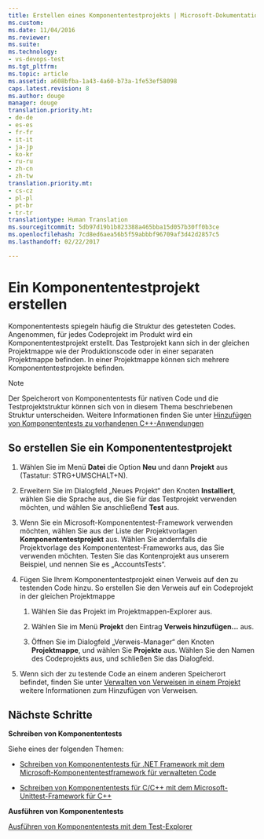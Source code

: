 ```yaml
---
title: Erstellen eines Komponententestprojekts | Microsoft-Dokumentation
ms.custom: 
ms.date: 11/04/2016
ms.reviewer: 
ms.suite: 
ms.technology:
- vs-devops-test
ms.tgt_pltfrm: 
ms.topic: article
ms.assetid: a608bfba-1a43-4a60-b73a-1fe53ef58098
caps.latest.revision: 8
ms.author: douge
manager: douge
translation.priority.ht:
- de-de
- es-es
- fr-fr
- it-it
- ja-jp
- ko-kr
- ru-ru
- zh-cn
- zh-tw
translation.priority.mt:
- cs-cz
- pl-pl
- pt-br
- tr-tr
translationtype: Human Translation
ms.sourcegitcommit: 5db97d19b1b823388a465bba15d057b30ff0b3ce
ms.openlocfilehash: 7cd8ed6aea56b5f59abbbf96709af3d42d2857c5
ms.lasthandoff: 02/22/2017

---
```

# <a name="create-a-unit-test-project"></a>Ein Komponententestprojekt erstellen
Komponententests spiegeln häufig die Struktur des getesteten Codes. Angenommen, für jedes Codeprojekt im Produkt wird ein Komponententestprojekt erstellt. Das Testprojekt kann sich in der gleichen Projektmappe wie der Produktionscode oder in einer separaten Projektmappe befinden. In einer Projektmappe können sich mehrere Komponententestprojekte befinden.  
  
> [!NOTE]
>  Der Speicherort von Komponententests für nativen Code und die Testprojektstruktur können sich von in diesem Thema beschriebenen Struktur unterscheiden. Weitere Informationen finden Sie unter [Hinzufügen von Komponententests zu vorhandenen C++-Anwendungen](../test/unit-testing-existing-cpp-applications-with-test-explorer.md)  
  
## <a name="to-create-a-unit-test-project"></a>So erstellen Sie ein Komponententestprojekt  
  
1.  Wählen Sie im Menü **Datei** die Option **Neu** und dann **Projekt** aus (Tastatur: STRG+UMSCHALT+N).  
  
2.  Erweitern Sie im Dialogfeld „Neues Projekt“ den Knoten **Installiert**, wählen Sie die Sprache aus, die Sie für das Testprojekt verwenden möchten, und wählen Sie anschließend **Test** aus.  
  
3.  Wenn Sie ein Microsoft-Komponententest-Framework verwenden möchten, wählen Sie aus der Liste der Projektvorlagen **Komponententestprojekt** aus. Wählen Sie andernfalls die Projektvorlage des Komponententest-Frameworks aus, das Sie verwenden möchten. Testen Sie das Kontenprojekt aus unserem Beispiel, und nennen Sie es „AccountsTests“.  
  
4.  Fügen Sie Ihrem Komponententestprojekt einen Verweis auf den zu testenden Code hinzu.  So erstellen Sie den Verweis auf ein Codeprojekt in der gleichen Projektmappe  
  
    1.  Wählen Sie das Projekt im Projektmappen-Explorer aus.  
  
    2.  Wählen Sie im Menü **Projekt** den Eintrag **Verweis hinzufügen...** aus.  
  
    3.  Öffnen Sie im Dialogfeld „Verweis-Manager“ den Knoten **Projektmappe**, und wählen Sie **Projekte** aus. Wählen Sie den Namen des Codeprojekts aus, und schließen Sie das Dialogfeld.  
  
5.  Wenn sich der zu testende Code an einem anderen Speicherort befindet, finden Sie unter [Verwalten von Verweisen in einem Projekt](../ide/managing-references-in-a-project.md) weitere Informationen zum Hinzufügen von Verweisen.  
  
## <a name="next-steps"></a>Nächste Schritte  
 **Schreiben von Komponententests**  
  
 Siehe eines der folgenden Themen:  
  
-   [Schreiben von Komponententests für .NET Framework mit dem Microsoft-Komponententestframework für verwalteten Code](../test/writing-unit-tests-for-the-dotnet-framework-with-the-microsoft-unit-test-framework-for-managed-code.md)  
  
-   [Schreiben von Komponententests für C/C++ mit dem Microsoft-Unittest-Framework für C++](../test/writing-unit-tests-for-c-cpp-with-the-microsoft-unit-testing-framework-for-cpp.md)  
  
 **Ausführen von Komponententests**  
  
 [Ausführen von Komponententests mit dem Test-Explorer](../test/run-unit-tests-with-test-explorer.md)

